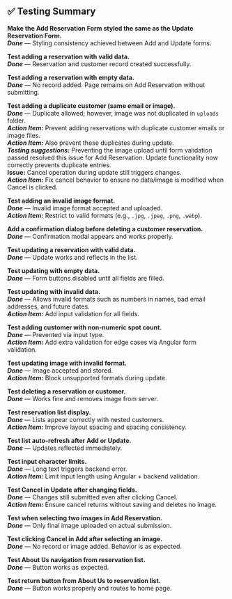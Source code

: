 ## ✅ Testing Summary

**Make the Add Reservation Form styled the same as the Update Reservation Form.**  
***Done*** — Styling consistency achieved between Add and Update forms.

**Test adding a reservation with valid data.**  
***Done*** — Reservation and customer record created successfully.

**Test adding a reservation with empty data.**  
***Done*** — No record added. Page remains on Add Reservation without submitting.

**Test adding a duplicate customer (same email or image).**  
***Done*** — Duplicate allowed; however, image was not duplicated in `uploads` folder.  
***Action Item:*** Prevent adding reservations with duplicate customer emails or image files.  
***Action Item:*** Also prevent these duplicates during update.  
***Testing suggestions:*** Preventing the image upload until form validation passed resolved this issue for Add Reservation. Update functionality now correctly prevents duplicate entries.  
**Issue:** Cancel operation during update still triggers changes.  
***Action Item:*** Fix cancel behavior to ensure no data/image is modified when Cancel is clicked.

**Test adding an invalid image format.**  
***Done*** — Invalid image format accepted and uploaded.  
***Action Item:*** Restrict to valid formats (e.g., `.jpg`, `.jpeg`, `.png`, `.webp`).

**Add a confirmation dialog before deleting a customer reservation.**  
***Done*** — Confirmation modal appears and works properly.

**Test updating a reservation with valid data.**  
***Done*** — Update works and reflects in the list.

**Test updating with empty data.**  
***Done*** — Form buttons disabled until all fields are filled.

**Test updating with invalid data.**  
***Done*** — Allows invalid formats such as numbers in names, bad email addresses, and future dates.  
***Action Item:*** Add input validation for all fields.

**Test adding customer with non-numeric spot count.**  
***Done*** — Prevented via input type.  
***Action Item:*** Add extra validation for edge cases via Angular form validation.

**Test updating image with invalid format.**  
***Done*** — Image accepted and stored.  
***Action Item:*** Block unsupported formats during update.

**Test deleting a reservation or customer.**  
***Done*** — Works fine and removes image from server.

**Test reservation list display.**  
***Done*** — Lists appear correctly with nested customers.  
***Action Item:*** Improve layout spacing and spacing consistency.

**Test list auto-refresh after Add or Update.**  
***Done*** — Updates reflected immediately.

**Test input character limits.**  
***Done*** — Long text triggers backend error.  
***Action Item:*** Limit input length using Angular + backend validation.

**Test Cancel in Update after changing fields.**  
***Done*** — Changes still submitted even after clicking Cancel.  
***Action Item:*** Ensure cancel returns without saving and deletes no image.

**Test when selecting two images in Add Reservation.**  
***Done*** — Only final image uploaded on actual submission.

**Test clicking Cancel in Add after selecting an image.**  
***Done*** — No record or image added. Behavior is as expected.

**Test About Us navigation from reservation list.**  
***Done*** — Button works as expected.

**Test return button from About Us to reservation list.**  
***Done*** — Button works properly and routes to home page.
